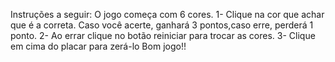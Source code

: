 Instruções a seguir:
 O jogo começa com 6 cores.
    1- Clique na cor que achar que é a correta. Caso você acerte, ganhará 3 pontos,caso erre, perderá 1 ponto.
    2- Ao errar clique no botão reiniciar para trocar as cores.
    3- Clique em cima do placar para zerá-lo
 Bom jogo!!
